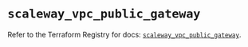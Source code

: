 # `scaleway_vpc_public_gateway`

Refer to the Terraform Registry for docs: [`scaleway_vpc_public_gateway`](https://registry.terraform.io/providers/scaleway/scaleway/2.53.0/docs/resources/vpc_public_gateway).
